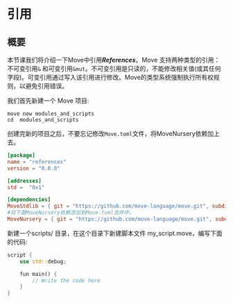 # 引用

## 概要

本节课我们将介绍一下Move中引用***References***。Move 支持两种类型的引用：不可变引用`&` 和可变引用`&mut`。不可变引用是只读的，不能修改相关值(或其任何字段)。可变引用通过写入该引用进行修改。Move的类型系统强制执行所有权规则，以避免引用错误。

我们首先新建一个 Move 项目:
```shell
move new modules_and_scripts
cd  modules_and_scripts
```
创建完新的项目之后，不要忘记修改`Move.toml`文件，将MoveNursery依赖加上去。
```toml
[package]
name = "references"
version = "0.0.0"

[addresses]
std =  "0x1"

[dependencies]
MoveStdlib = { git = "https://github.com/move-language/move.git", subdir = "language/move-stdlib", rev = "main" }
#将下面MoveNursery依赖添加到Move.toml文件中。
MoveNursery = { git = "https://github.com/move-language/move.git", subdir = "language/move-stdlib/nursery", rev = "main" }
```

新建一个scripts/ 目录，在这个目录下新建脚本文件 my_script.move，编写下面的代码:
```rust
script {
    use std::debug;

    fun main() {
        // Write the code here
    }
}
```